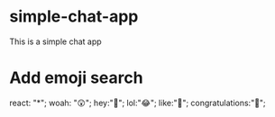 # simple-chat-app
This is a simple chat app

# Add emoji search
react: "*";
woah: "😲";
hey:"👋";
lol:"😂";
like:"💟";
congratulations:"🎉";
